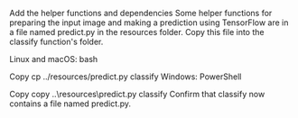 Add the helper functions and dependencies
Some helper functions for preparing the input image and making a prediction using TensorFlow are in a file named predict.py in the resources folder. Copy this file into the classify function's folder.

Linux and macOS:
bash

Copy
cp ../resources/predict.py classify
Windows:
PowerShell

Copy
copy ..\resources\predict.py classify
Confirm that classify now contains a file named predict.py.